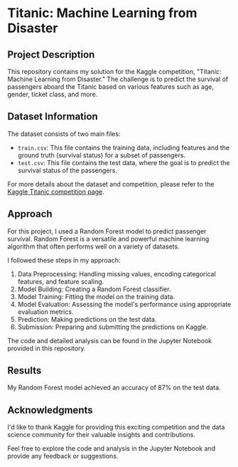 # Titanic: Machine Learning from Disaster

## Project Description

This repository contains my solution for the Kaggle competition, "Titanic: Machine Learning from Disaster." The challenge is to predict the survival of passengers aboard the Titanic based on various features such as age, gender, ticket class, and more.

## Dataset Information

The dataset consists of two main files:
- `train.csv`: This file contains the training data, including features and the ground truth (survival status) for a subset of passengers.
- `test.csv`: This file contains the test data, where the goal is to predict the survival status of the passengers.

For more details about the dataset and competition, please refer to the [Kaggle Titanic competition page](https://www.kaggle.com/c/titanic).

## Approach

For this project, I used a Random Forest model to predict passenger survival. Random Forest is a versatile and powerful machine learning algorithm that often performs well on a variety of datasets. 

I followed these steps in my approach:
1. Data Preprocessing: Handling missing values, encoding categorical features, and feature scaling.
2. Model Building: Creating a Random Forest classifier.
3. Model Training: Fitting the model on the training data.
4. Model Evaluation: Assessing the model's performance using appropriate evaluation metrics.
5. Prediction: Making predictions on the test data.
6. Submission: Preparing and submitting the predictions on Kaggle.

The code and detailed analysis can be found in the Jupyter Notebook provided in this repository.

## Results

My Random Forest model achieved an accuracy of 87% on the test data.

## Acknowledgments

I'd like to thank Kaggle for providing this exciting competition and the data science community for their valuable insights and contributions.

Feel free to explore the code and analysis in the Jupyter Notebook and provide any feedback or suggestions.

